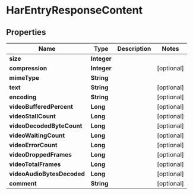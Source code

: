 

# HarEntryResponseContent


## Properties

| Name | Type | Description | Notes |
|------------ | ------------- | ------------- | -------------|
|**size** | **Integer** |  |  |
|**compression** | **Integer** |  |  [optional] |
|**mimeType** | **String** |  |  |
|**text** | **String** |  |  [optional] |
|**encoding** | **String** |  |  [optional] |
|**videoBufferedPercent** | **Long** |  |  [optional] |
|**videoStallCount** | **Long** |  |  [optional] |
|**videoDecodedByteCount** | **Long** |  |  [optional] |
|**videoWaitingCount** | **Long** |  |  [optional] |
|**videoErrorCount** | **Long** |  |  [optional] |
|**videoDroppedFrames** | **Long** |  |  [optional] |
|**videoTotalFrames** | **Long** |  |  [optional] |
|**videoAudioBytesDecoded** | **Long** |  |  [optional] |
|**comment** | **String** |  |  [optional] |



